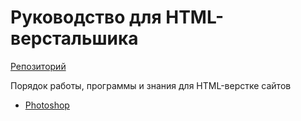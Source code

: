 # Руководство для HTML-верстальшика
[Репозиторий](https://github.com/damir-art/layout)

Порядок работы, программы и знания для HTML-верстке сайтов

* [Photoshop](https://damir-art.github.io/layout/photoshop/)
